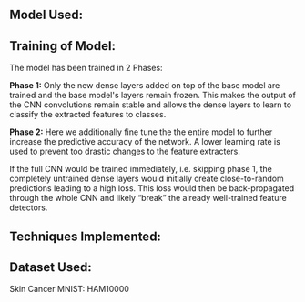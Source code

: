 ## Model Used:



## Training of Model:

The model has been trained in 2 Phases:

**Phase 1:** Only the new dense layers added on top of the base model are trained and the base model's layers
             remain frozen. This makes the output of the CNN convolutions remain stable and allows the dense
             layers to learn to classify the extracted features to classes.
             
**Phase 2:** Here we additionally fine tune the the entire model to further increase the predictive accuracy
             of the network. A lower learning rate is used to prevent too drastic changes to the feature extracters.
             
If the full CNN would be trained immediately, i.e. skipping phase 1, the completely untrained dense layers would initially create close-to-random predictions leading to a high loss. This loss would then be back-propagated through the whole CNN and likely “break” the already well-trained feature detectors.

## Techniques Implemented:



## Dataset Used:
Skin Cancer MNIST: HAM10000



